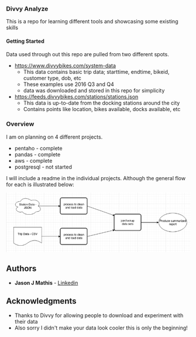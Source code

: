 ### Divvy Analyze

This is a repo for learning different tools and showcasing some existing skills

#### Getting Started

Data used through out this repo are pulled from two different spots. 

* https://www.divvybikes.com/system-data
    * This data contains basic trip data; starttime, endtime, bikeid, customer type, dob, etc
    * These examples use 2016 Q3 and Q4
    * data was downloaded and stored in this repo for simplicity
* https://feeds.divvybikes.com/stations/stations.json
    * This data is up-to-date from the docking stations around the city
    * Contains points like location, bikes available, docks available, etc

### Overview

I am on planning on 4 different projects. 

* pentaho - complete
* pandas - complete
* aws - complete
* postgresql - not started

I will include a readme in the individual projects. Although the general flow for each is illustrated below:

![data_flow](general_divvy_flow.png)


## Authors

* **Jason J Mathis**  - [Linkedin](https://www.linkedin.com/in/jasonjmathis/)

## Acknowledgments

* Thanks to Divvy for allowing people to download and experiment with their data
* Also sorry I didn't make your data look cooler this is only the beginning!